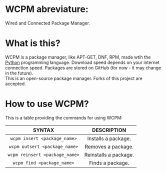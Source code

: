 # WCPM abreviature:
Wired and Connected Package Manager.

# What is this?
WCPM is a package manager, like APT-GET, DNF, RPM, made wtih the <a href = "https://www.python.org/" target = "blank">Python</a> programming language. Download speed depends on your internet connection speed. Packages are stored on GitHub (for now - it may change in the future). <br>
This is an open-source package manager. Forks of this project are accepted.

# How to use WCPM?
This is a table providing the commands for using WCPM:

|            SYNTAX              |      DESCRIPTION       |
| :---------------------------:  | :--------------------: |
| `wcpm insert <package_name>`   |  Installs a package.   |
| `wcpm outsert <package_name>`  |  Removes a package.    |
| `wcpm reinsert <package_name>` |  Reinstalls a package. |
| `wcpm find <package_name>`     |  Finds a package.      |
